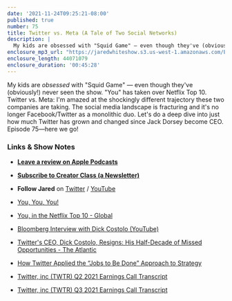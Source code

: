 ```yaml
---
date: '2021-11-24T09:25:21-08:00'
published: true
number: 75
title: Twitter vs. Meta (A Tale of Two Social Networks)
description: |
  My kids are obsessed with "Squid Game" — even though they've (obviously!) never seen the show. "You" has taken over Netflix Top 10. Twitter vs. Meta: I'm amazed at the shockingly different trajectory these two companies are taking. The social media landscape is fracturing and it's no longer Facebook/Twitter as a monolithic duo. Let's do a deep dive into just how much Twitter has grown and changed since Jack Dorsey become CEO. Episode 75—here we go!
enclosure_mp3_url: "https://jaredwhiteshow.s3.us-west-1.amazonaws.com/Episode%2075%20-%20Twitter%20vs%20Meta%20-%20A%20Tale%20of%20Two%20Social%20Networks.mp3"
enclosure_length: 44071079
enclosure_duration: '00:45:28'
---
```


My kids are _obsessed_ with "Squid Game" — even though they've (obviously!) never seen the show. "You" has taken over Netflix Top 10. Twitter vs. Meta: I'm amazed at the shockingly different trajectory these two companies are taking. The social media landscape is fracturing and it's no longer Facebook/Twitter as a monolithic duo. Let's do a deep dive into just how much Twitter has grown and changed since Jack Dorsey become CEO. Episode 75—here we go!

### Links & Show Notes

* **[Leave a review on Apple Podcasts](https://podcasts.apple.com/us/podcast/fresh-fusion/id1387528457)**
* **[Subscribe to Creator Class (a Newsletter)](https://www.getrevue.co/profile/creatorclass)**
* **Follow Jared** on [Twitter](https://twitter.com/jaredcwhite) / [YouTube](https://www.youtube.com/channel/UCx90UL8AZfxSbBbFQ7L2t5w)

* [You, You, You!](https://twitter.com/jaylawrence91/status/1460581564023283714?s=21)
* [You, in the Netflix Top 10 - Global](https://top10.netflix.com/tv/2021-11-14.html)
* [Bloomberg Interview with Dick Costolo (YouTube)](https://youtube.com/watch?v=E4tZQoRQyls)
* [Twitter's CEO, Dick Costolo, Resigns: His Half-Decade of Missed Opportunities - The Atlantic](https://www.theatlantic.com/technology/archive/2015/06/dick-costolo-twitter-ceo-resigns/395705/)
* [How Twitter Applied the “Jobs to Be Done” Approach to Strategy](https://hbr.org/2021/10/how-twitter-applied-the-jobs-to-be-done-approach-to-strategy)
* [Twitter, inc (TWTR) Q2 2021 Earnings Call Transcript](https://www.fool.com/earnings/call-transcripts/2021/07/22/twitter-inc-twtr-q2-2021-earnings-call-transcript/)
* [Twitter, inc (TWTR) Q3 2021 Earnings Call Transcript](https://www.fool.com/earnings/call-transcripts/2021/10/27/twitter-inc-twtr-q3-2021-earnings-call-transcript/)
